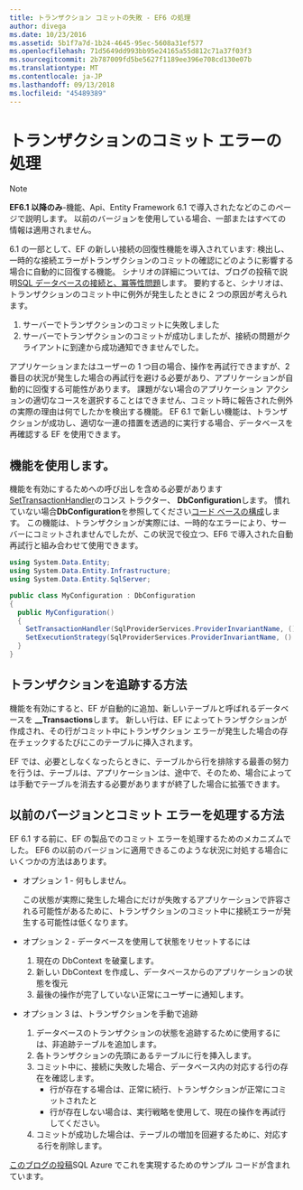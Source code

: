 ```yaml
---
title: トランザクション コミットの失敗 - EF6 の処理
author: divega
ms.date: 10/23/2016
ms.assetid: 5b1f7a7d-1b24-4645-95ec-5608a31ef577
ms.openlocfilehash: 71d5649dd993bb95e24165a55d812c71a37f03f3
ms.sourcegitcommit: 2b787009fd5be5627f1189ee396e708cd130e07b
ms.translationtype: MT
ms.contentlocale: ja-JP
ms.lasthandoff: 09/13/2018
ms.locfileid: "45489389"
---
```

# <a name="handling-transaction-commit-failures"></a>トランザクションのコミット エラーの処理
> [!NOTE]
> **EF6.1 以降のみ**-機能、Api、Entity Framework 6.1 で導入されたなどのこのページで説明します。 以前のバージョンを使用している場合、一部またはすべての情報は適用されません。  

6.1 の一部として、EF の新しい接続の回復性機能を導入されています: 検出し、一時的な接続エラーがトランザクションのコミットの確認にどのように影響する場合に自動的に回復する機能。 シナリオの詳細については、ブログの投稿で説明[SQL データベースの接続と、冪等性問題](http://blogs.msdn.com/b/adonet/archive/2013/03/11/sql-database-connectivity-and-the-idempotency-issue.aspx)します。  要約すると、シナリオは、トランザクションのコミット中に例外が発生したときに 2 つの原因が考えられます。  

1. サーバーでトランザクションのコミットに失敗しました
2. サーバーでトランザクションのコミットが成功しましたが、接続の問題がクライアントに到達から成功通知できませんでした。  

アプリケーションまたはユーザーの 1 つ目の場合、操作を再試行できますが、2 番目の状況が発生した場合の再試行を避ける必要があり、アプリケーションが自動的に回復する可能性があります。 課題がない場合のアプリケーション アクションの適切なコースを選択することはできません、コミット時に報告された例外の実際の理由は何でしたかを検出する機能。 EF 6.1 で新しい機能は、トランザクションが成功し、適切な一連の措置を透過的に実行する場合、データベースを再確認する EF を使用できます。  

## <a name="using-the-feature"></a>機能を使用します。  

機能を有効にするためへの呼び出しを含める必要があります[SetTransactionHandler](https://msdn.microsoft.com/library/system.data.entity.dbconfiguration.setdefaulttransactionhandler.aspx)のコンス トラクター、 **DbConfiguration**します。 慣れていない場合**DbConfiguration**を参照してください[コード ベースの構成](~/ef6/fundamentals/configuring/code-based.md)します。 この機能は、トランザクションが実際には、一時的なエラーにより、サーバーにコミットされませんでしたが、この状況で役立つ、EF6 で導入された自動再試行と組み合わせて使用できます。  

``` csharp
using System.Data.Entity;
using System.Data.Entity.Infrastructure;
using System.Data.Entity.SqlServer;

public class MyConfiguration : DbConfiguration  
{
  public MyConfiguration()  
  {  
    SetTransactionHandler(SqlProviderServices.ProviderInvariantName, () => new CommitFailureHandler());  
    SetExecutionStrategy(SqlProviderServices.ProviderInvariantName, () => new SqlAzureExecutionStrategy());  
  }  
}
```  

## <a name="how-transactions-are-tracked"></a>トランザクションを追跡する方法  

機能を有効にすると、EF が自動的に追加、新しいテーブルと呼ばれるデータベースを **__Transactions**します。 新しい行は、EF によってトランザクションが作成され、その行がコミット中にトランザクション エラーが発生した場合の存在チェックするたびにこのテーブルに挿入されます。  

EF では、必要としなくなったらときに、テーブルから行を排除する最善の努力を行うは、テーブルは、アプリケーションは、途中で、そのため、場合によっては手動でテーブルを消去する必要がありますが終了した場合に拡張できます。  

## <a name="how-to-handle-commit-failures-with-previous-versions"></a>以前のバージョンとコミット エラーを処理する方法

EF 6.1 する前に、EF の製品でのコミット エラーを処理するためのメカニズムでした。 EF6 の以前のバージョンに適用できるこのような状況に対処する場合にいくつかの方法はあります。  

* オプション 1 - 何もしません。  

  この状態が実際に発生した場合にだけが失敗するアプリケーションで許容される可能性があるために、トランザクションのコミット中に接続エラーが発生する可能性は低くなります。  

* オプション 2 - データベースを使用して状態をリセットするには  

  1. 現在の DbContext を破棄します。  
  2. 新しい DbContext を作成し、データベースからのアプリケーションの状態を復元  
  3. 最後の操作が完了していない正常にユーザーに通知します。  

* オプション 3 は、トランザクションを手動で追跡  

  1. データベースのトランザクションの状態を追跡するために使用するには、非追跡テーブルを追加します。  
  2. 各トランザクションの先頭にあるテーブルに行を挿入します。  
  3. コミット中に、接続に失敗した場合、データベース内の対応する行の存在を確認します。  
     - 行が存在する場合は、正常に続行、トランザクションが正常にコミットされたと  
     - 行が存在しない場合は、実行戦略を使用して、現在の操作を再試行してください。  
  4. コミットが成功した場合は、テーブルの増加を回避するために、対応する行を削除します。  

[このブログの投稿](http://blogs.msdn.com/b/adonet/archive/2013/03/11/sql-database-connectivity-and-the-idempotency-issue.aspx)SQL Azure でこれを実現するためのサンプル コードが含まれています。  
